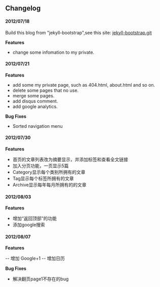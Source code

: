 ## Changelog

#### 2012/07/18

Build this blog from "jekyll-bootstrap",see this site: [jekyll-bootstrap.git](https://github.com/plusjade/jekyll-bootstrap.git)

**Features**

- change some infomation to my private.


#### 2012/07/21

**Features**

- add some my private page, such as 404.html, about.html and so on.
- delete some pages that no use.
- merge some pages.
- add disqus comment.
- add google analytics.


**Bug Fixes**  

- Sorted navigation menu


#### 2012/07/30

**Features**

- 首页的文章列表改为摘要显示，并添加标签和查看全文链接
- 加入分页功能，一页显示5篇
- Category显示每个类别所拥有的文章
- Tag显示每个标签所拥有的文章
- Archive显示每年每月所拥有的的文章


#### 2012/08/03

**Features**

- 增加“返回顶部”的功能
- 添加google搜索


#### 2012/08/07

**Features**

-- 增加 Google+1
-- 增加日历

**Bug Fixes**  

- 解决翻页page1不存在的bug


